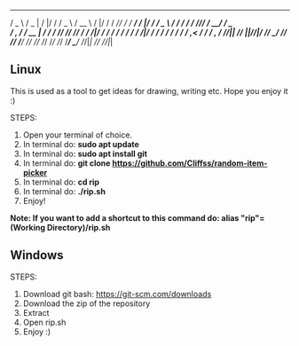    ___    ___    _  __   ___   ____    __  ___        ____ ______   ____   __  ___        ___    ____  _____   __ __   ____   ___ 
  / _ \  / _ |  / |/ /  / _ \ / __ \  /  |/  /       /  _//_  __/  / __/  /  |/  /       / _ \  /  _/ / ___/  / //_/  / __/  / _ \
 / , _/ / __ | /    /  / // // /_/ / / /|_/ /       _/ /   / /    / _/   / /|_/ /       / ___/ _/ /  / /__   / ,<    / _/   / , _/
/_/|_| /_/ |_|/_/|_/  /____/ \____/ /_/  /_/       /___/  /_/    /___/  /_/  /_/       /_/    /___/  \___/  /_/|_|  /___/  /_/|_| 
                                                                                                                                  



Linux
--
This is used as a tool to get ideas for drawing, writing etc. Hope you enjoy it :)

STEPS:
1. Open your terminal of choice.
2. In terminal do: **sudo apt update**
3. In terminal do: **sudo apt install git**
4. In terminal do: **git clone https://github.com/Cliffss/random-item-picker**
5. In terminal do: **cd rip**
6. In terminal do: **./rip.sh**
7. Enjoy!

**Note: If you want to add a shortcut to this command do: alias "rip"=(Working Directory)/rip.sh**


**Windows** 
--

STEPS:
1. Download git bash: https://git-scm.com/downloads
2. Download the zip of the repository
3. Extract
4. Open rip.sh
5. Enjoy :)
